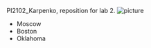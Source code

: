 PI2102_Karpenko, reposition for lab 2.
![picture](https://www.google.com/url?sa=i&url=https%3A%2F%2Ftrends.rbc.ru%2Ftrends%2Ffuturology%2F5e4160279a794731e2ca8332&psig=AOvVaw1l9wrw_lKPv4k6uuZuwtQS&ust=1708695872434000&source=images&cd=vfe&opi=89978449&ved=0CBIQjRxqFwoTCODzgqOKv4QDFQAAAAAdAAAAABAE)
- Moscow
- Boston
- Oklahoma
